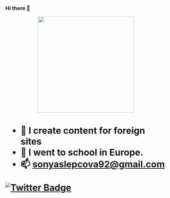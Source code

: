### Hi there 👋
<div id="header" align="center">
<img src="https://media.giphy.com/media/OCEVFndFIFhZZrDl3V/giphy.gif" width="300"/>
</div>
<div id="badges">
</a>

</div>
<img src="https://komarev.com/ghpvc/?username=sonyaslepcova9292&style=flat-square&color=blue" alt=""/>
<h1>

  - :telescope: I create content for foreign sites 
  - :seedling: I went to school in Europe. 
  - :mailbox: sonyaslepcova92@gmail.com
<a href="https://twitter.com/LidijaAbdelrah1">
<img src="https://img.shields.io/badge/Twitter-blue?style=for-the-badge&logo=twitter&logoColor=white" alt="Twitter Badge"/>
</a>
